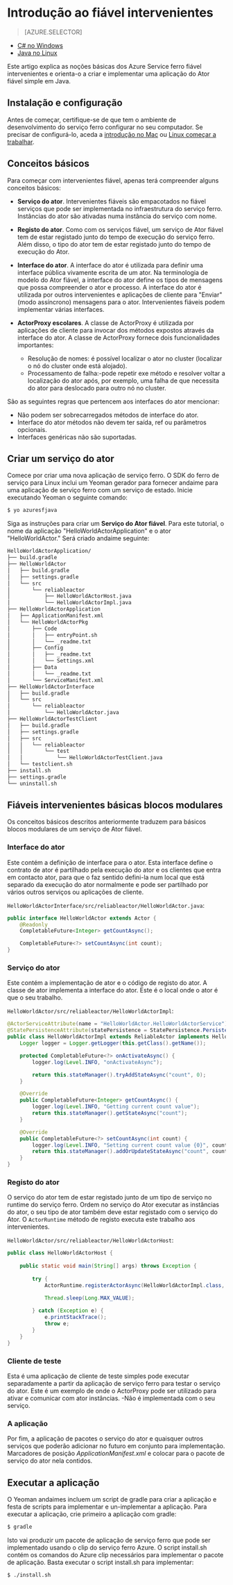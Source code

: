 <properties
   pageTitle="Introdução ao serviço ferro fiável intervenientes | Microsoft Azure"
   description="Neste tutorial orienta-o através dos passos de criar, depuração e implementar um serviço baseado em ator simple utilizando o serviço ferro fiável intervenientes."
   services="service-fabric"
   documentationCenter=".net"
   authors="vturecek"
   manager="timlt"
   editor=""/>

<tags
   ms.service="service-fabric"
   ms.devlang="java"
   ms.topic="article"
   ms.tgt_pltfrm="NA"
   ms.workload="NA"
   ms.date="09/25/2016"
   ms.author="vturecek"/>

# <a name="getting-started-with-reliable-actors"></a>Introdução ao fiável intervenientes

> [AZURE.SELECTOR]
- [C# no Windows](service-fabric-reliable-actors-get-started.md)
- [Java no Linux](service-fabric-reliable-actors-get-started-java.md)

Este artigo explica as noções básicas dos Azure Service ferro fiável intervenientes e orienta-o a criar e implementar uma aplicação do Ator fiável simple em Java.

## <a name="installation-and-setup"></a>Instalação e configuração
Antes de começar, certifique-se de que tem o ambiente de desenvolvimento do serviço ferro configurar no seu computador.
Se precisar de configurá-lo, aceda a [introdução no Mac](service-fabric-get-started-mac.md) ou [Linux começar a trabalhar](service-fabric-get-started-linux.md).

## <a name="basic-concepts"></a>Conceitos básicos
Para começar com intervenientes fiável, apenas terá compreender alguns conceitos básicos:

 * **Serviço do ator**. Intervenientes fiáveis são empacotados no fiável serviços que pode ser implementada no infraestrutura do serviço ferro. Instâncias do ator são ativadas numa instância do serviço com nome.
 
 * **Registo do ator**. Como com os serviços fiável, um serviço de Ator fiável tem de estar registado junto do tempo de execução do serviço ferro. Além disso, o tipo do ator tem de estar registado junto do tempo de execução do Ator.
 
 * **Interface do ator**. A interface do ator é utilizada para definir uma interface pública vivamente escrita de um ator. Na terminologia de modelo do Ator fiável, a interface do ator define os tipos de mensagens que possa compreender o ator e processo. A interface do ator é utilizada por outros intervenientes e aplicações de cliente para "Enviar" (modo assíncrono) mensagens para o ator. Intervenientes fiáveis podem implementar várias interfaces.
 
 * **ActorProxy escolares**. A classe de ActorProxy é utilizada por aplicações de cliente para invocar dos métodos expostos através da interface do ator. A classe de ActorProxy fornece dois funcionalidades importantes:
    * Resolução de nomes: é possível localizar o ator no cluster (localizar o nó do cluster onde está alojado).
    * Processamento de falha:-pode repetir exe método e resolver voltar a localização do ator após, por exemplo, uma falha de que necessita do ator para deslocado para outro nó no cluster.

São as seguintes regras que pertencem aos interfaces do ator mencionar:

- Não podem ser sobrecarregados métodos de interface do ator.
- Interface do ator métodos não devem ter saída, ref ou parâmetros opcionais.
- Interfaces genéricas não são suportadas.

## <a name="create-an-actor-service"></a>Criar um serviço do ator
Comece por criar uma nova aplicação de serviço ferro. O SDK do ferro de serviço para Linux inclui um Yeoman gerador para fornecer andaime para uma aplicação de serviço ferro com um serviço de estado. Inicie executando Yeoman o seguinte comando:

```bash
$ yo azuresfjava
```

Siga as instruções para criar um **Serviço do Ator fiável**. Para este tutorial, o nome da aplicação "HelloWorldActorApplication" e o ator "HelloWorldActor." Será criado andaime seguinte:

```bash
HelloWorldActorApplication/
├── build.gradle
├── HelloWorldActor
│   ├── build.gradle
│   ├── settings.gradle
│   └── src
│       └── reliableactor
│           ├── HelloWorldActorHost.java
│           └── HelloWorldActorImpl.java
├── HelloWorldActorApplication
│   ├── ApplicationManifest.xml
│   └── HelloWorldActorPkg
│       ├── Code
│       │   ├── entryPoint.sh
│       │   └── _readme.txt
│       ├── Config
│       │   ├── _readme.txt
│       │   └── Settings.xml
│       ├── Data
│       │   └── _readme.txt
│       └── ServiceManifest.xml
├── HelloWorldActorInterface
│   ├── build.gradle
│   └── src
│       └── reliableactor
│           └── HelloWorldActor.java
├── HelloWorldActorTestClient
│   ├── build.gradle
│   ├── settings.gradle
│   ├── src
│   │   └── reliableactor
│   │       └── test
│   │           └── HelloWorldActorTestClient.java
│   └── testclient.sh
├── install.sh
├── settings.gradle
└── uninstall.sh
```

## <a name="reliable-actors-basic-building-blocks"></a>Fiáveis intervenientes básicas blocos modulares

Os conceitos básicos descritos anteriormente traduzem para básicos blocos modulares de um serviço de Ator fiável.

### <a name="actor-interface"></a>Interface do ator

Este contém a definição de interface para o ator. Esta interface define o contrato de ator é partilhado pela execução do ator e os clientes que entra em contacto ator, para que o faz sentido defini-la num local que está separado da execução do ator normalmente e pode ser partilhado por vários outros serviços ou aplicações de cliente.

`HelloWorldActorInterface/src/reliableactor/HelloWorldActor.java`:

```java
public interface HelloWorldActor extends Actor {
    @Readonly   
    CompletableFuture<Integer> getCountAsync();

    CompletableFuture<?> setCountAsync(int count);
}
```

### <a name="actor-service"></a>Serviço do ator 
Este contém a implementação de ator e o código de registo do ator. A classe de ator implementa a interface do ator. Este é o local onde o ator é que o seu trabalho.

`HelloWorldActor/src/reliableactor/HelloWorldActorImpl`:

```java
@ActorServiceAttribute(name = "HelloWorldActor.HelloWorldActorService")
@StatePersistenceAttribute(statePersistence = StatePersistence.Persisted)
public class HelloWorldActorImpl extends ReliableActor implements HelloWorldActor {
    Logger logger = Logger.getLogger(this.getClass().getName());

    protected CompletableFuture<?> onActivateAsync() {
        logger.log(Level.INFO, "onActivateAsync");

        return this.stateManager().tryAddStateAsync("count", 0);
    }

    @Override
    public CompletableFuture<Integer> getCountAsync() {
        logger.log(Level.INFO, "Getting current count value");
        return this.stateManager().getStateAsync("count");
    }

    @Override
    public CompletableFuture<?> setCountAsync(int count) {
        logger.log(Level.INFO, "Setting current count value {0}", count);
        return this.stateManager().addOrUpdateStateAsync("count", count, (key, value) -> count > value ? count : value);
    }
}
```

### <a name="actor-registration"></a>Registo do ator

O serviço do ator tem de estar registado junto de um tipo de serviço no runtime do serviço ferro. Ordem no serviço do Ator executar as instâncias do ator, o seu tipo de ator também deve estar registado com o serviço do Ator. O `ActorRuntime` método de registo executa este trabalho aos intervenientes.

`HelloWorldActor/src/reliableactor/HelloWorldActorHost`:

```java
public class HelloWorldActorHost {
    
    public static void main(String[] args) throws Exception {
        
        try {
            ActorRuntime.registerActorAsync(HelloWorldActorImpl.class, (context, actorType) -> new ActorServiceImpl(context, actorType, ()-> new HelloWorldActorImpl()), Duration.ofSeconds(10));

            Thread.sleep(Long.MAX_VALUE);
            
        } catch (Exception e) {
            e.printStackTrace();
            throw e;
        }
    }
}
```

### <a name="test-client"></a>Cliente de teste

Esta é uma aplicação de cliente de teste simples pode executar separadamente a partir da aplicação de serviço ferro para testar o serviço do ator. Este é um exemplo de onde o ActorProxy pode ser utilizado para ativar e comunicar com ator instâncias. -Não é implementada com o seu serviço.

### <a name="the-application"></a>A aplicação 

Por fim, a aplicação de pacotes o serviço do ator e quaisquer outros serviços que poderão adicionar no futuro em conjunto para implementação. Marcadores de posição *ApplicationManifest.xml* e colocar para o pacote de serviço do ator nela contidos.

## <a name="run-the-application"></a>Executar a aplicação

O Yeoman andaimes incluem um script de gradle para criar a aplicação e festa de scripts para implementar e un-implementar a aplicação. Para executar a aplicação, crie primeiro a aplicação com gradle:

```bash
$ gradle
```

Isto vai produzir um pacote de aplicação de serviço ferro que pode ser implementado usando o clip do serviço ferro Azure. O script install.sh contém os comandos do Azure clip necessários para implementar o pacote de aplicação. Basta executar o script install.sh para implementar:

```bask
$ ./install.sh
```
